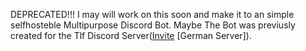 DEPRECATED!!!
I may will work on this soon and make it to an simple selfhosteble Multipurpose Discord Bot. Maybe
The Bot was previusly created for the Tlf Discord Server([Invite](https://discord.gg/ahfYvC39SM) [German Server]).

